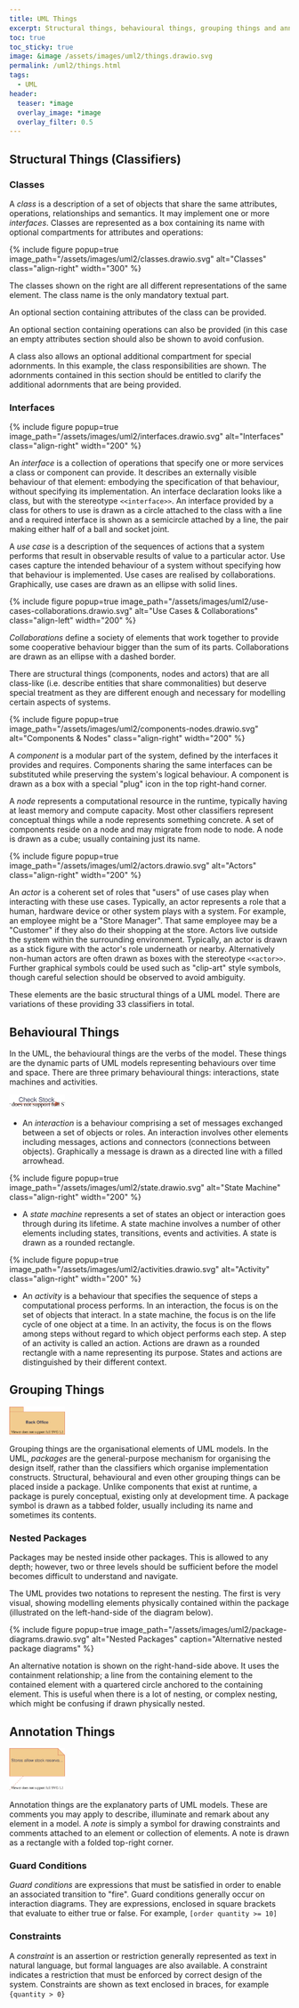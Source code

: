 ```yaml
---
title: UML Things
excerpt: Structural things, behavioural things, grouping things and annotation things
toc: true
toc_sticky: true
image: &image /assets/images/uml2/things.drawio.svg
permalink: /uml2/things.html
tags:
  - UML
header:
  teaser: *image
  overlay_image: *image
  overlay_filter: 0.5
---
```


## Structural Things (Classifiers)

### Classes

A *class* is a description of a set of objects that share the same attributes, operations, relationships and semantics. It may implement one or more *interfaces*. Classes are represented as a box containing its name with optional compartments for attributes and operations:

{% include figure popup=true image_path="/assets/images/uml2/classes.drawio.svg" alt="Classes" class="align-right" width="300" %}

The classes shown on the right are all different representations of the same element. The class name is the only mandatory textual part.

An optional section containing attributes of the class can be provided.

An optional section containing operations can also be provided (in this case an empty attributes section should also be shown to avoid confusion.

A class also allows an optional additional compartment for special adornments. In this example, the class responsibilities are shown. The adornments contained in this section should be entitled to clarify the additional adornments that are being provided.

### Interfaces

{% include figure popup=true image_path="/assets/images/uml2/interfaces.drawio.svg" alt="Interfaces" class="align-right" width="200" %}

An *interface* is a collection of operations that specify one or more services a class or component can provide. It describes an externally visible behaviour of that element: embodying the specification of that behaviour, without specifying its implementation. An interface declaration looks like a class, but with the stereotype `<<interface>>`. An interface provided by a class for others to use is drawn as a circle attached to the class with a line and a required interface is shown as a semicircle attached by a line, the pair making either half of a ball and socket joint.

A *use case* is a description of the sequences of actions that a system performs that result in observable results of value to a particular actor. Use cases capture the intended behaviour of a system without specifying how that behaviour is implemented. Use cases are realised by collaborations. Graphically, use cases are drawn as an ellipse with solid lines.

{% include figure popup=true image_path="/assets/images/uml2/use-cases-collaborations.drawio.svg" alt="Use Cases &amp; Collaborations" class="align-left" width="200" %}

*Collaborations* define a society of elements that work together to provide some cooperative behaviour bigger than the sum of its parts. Collaborations are drawn as an ellipse with a dashed border.

There are structural things (components, nodes and actors) that are all class-like (i.e. describe entities that share commonalities) but deserve special treatment as they are different enough and necessary for modelling certain aspects of systems.

{% include figure popup=true image_path="/assets/images/uml2/components-nodes.drawio.svg" alt="Components &amp; Nodes" class="align-right" width="200" %}

A *component* is a modular part of the system, defined by the interfaces it provides and requires. Components sharing the same interfaces can be substituted while preserving the system's logical behaviour. A component is drawn as a box with a special "plug" icon in the top right-hand corner.

A *node* represents a computational resource in the runtime, typically having at least memory and compute capacity. Most other classifiers represent conceptual things while a node represents something concrete. A set of components reside on a node and may migrate from node to node. A node is drawn as a cube; usually containing just its name.

{% include figure popup=true image_path="/assets/images/uml2/actors.drawio.svg" alt="Actors" class="align-right" width="200" %}

An *actor* is a coherent set of roles that "users" of use cases play when interacting with these use cases. Typically, an actor represents a role that a human, hardware device or other system plays with a system. For example, an employee might be a "Store Manager". That same employee may be a "Customer" if they also do their shopping at the store. Actors live outside the system within the surrounding environment. Typically, an actor is drawn as a stick figure with the actor's role underneath or nearby. Alternatively non-human actors are often drawn as boxes with the stereotype `<<actor>>`. Further graphical symbols could be used such as "clip-art" style symbols, though careful selection should be observed to avoid ambiguity.

These elements are the basic structural things of a UML model. There are variations of these providing 33 classifiers in total.

## Behavioural Things

In the UML, the behavioural things are the verbs of the model. These things are the dynamic parts of UML models representing behaviours over time and space. There are three primary behavioural things: interactions, state machines and activities.

<img src="/assets/images/uml2/message.drawio.svg" alt="Interaction" class="align-right" width="100">

* An *interaction* is a behaviour comprising a set of messages exchanged between a set of objects or roles. An interaction involves other elements including messages, actions and connectors (connections between objects). Graphically a message is drawn as a directed line with a filled arrowhead.

{% include figure popup=true image_path="/assets/images/uml2/state.drawio.svg" alt="State Machine" class="align-right" width="200" %}

* A *state machine* represents a set of states an object or interaction goes through during its lifetime. A state machine involves a number of other elements including states, transitions, events and activities. A state is drawn as a rounded rectangle.

{% include figure popup=true image_path="/assets/images/uml2/activities.drawio.svg" alt="Activity" class="align-right" width="200" %}

*	An *activity* is a behaviour that specifies the sequence of steps a computational process performs. In an interaction, the focus is on the set of objects that interact. In a state machine, the focus is on the life cycle of one object at a time. In an activity, the focus is on the flows among steps without regard to which object performs each step. A step of an activity is called an action. Actions are drawn as a rounded rectangle with a name representing its purpose. States and actions are distinguished by their different context.

## Grouping Things

<img src="/assets/images/uml2/package.drawio.svg" alt="Package" class="align-right" width="100">

Grouping things are the organisational elements of UML models. In the UML, *packages* are the general-purpose mechanism for organising the design itself, rather than the classifiers which organise implementation constructs. Structural, behavioural and even other grouping things can be placed inside a package. Unlike components that exist at runtime, a package is purely conceptual, existing only at development time. A package symbol is drawn as a tabbed folder, usually including its name and sometimes its contents.

### Nested Packages

Packages may be nested inside other packages. This is allowed to any depth; however, two or three levels should be sufficient before the model becomes difficult to understand and navigate.

The UML provides two notations to represent the nesting. The first is very visual, showing modelling elements physically contained within the package (illustrated on the left-hand-side of the diagram below).

{% include figure popup=true image_path="/assets/images/uml2/package-diagrams.drawio.svg" alt="Nested Packages" caption="Alternative nested package diagrams" %}

An alternative notation is shown on the right-hand-side above. It uses the containment relationship; a line from the containing element to the contained element with a quartered circle anchored to the containing element. This is useful when there is a lot of nesting, or complex nesting, which might be confusing if drawn physically nested.

## Annotation Things

<img src="/assets/images/uml2/note.drawio.svg" alt="Annotations" class="align-right" width="100">

Annotation things are the explanatory parts of UML models. These are comments you may apply to describe, illuminate and remark about any element in a model. A *note* is simply a symbol for drawing constraints and comments attached to an element or collection of elements. A note is drawn as a rectangle with a folded top-right corner.

### Guard Conditions

*Guard conditions* are expressions that must be satisfied in order to enable an associated transition to "fire". Guard conditions generally occur on interaction diagrams. They are expressions, enclosed in square brackets that evaluate to either true or false. For example, `[order quantity >= 10]`

### Constraints

A *constraint* is an assertion or restriction generally represented as text in natural language, but formal languages are also available. A constraint indicates a restriction that must be enforced by correct design of the system. Constraints are shown as text enclosed in braces, for example `{quantity > 0}`